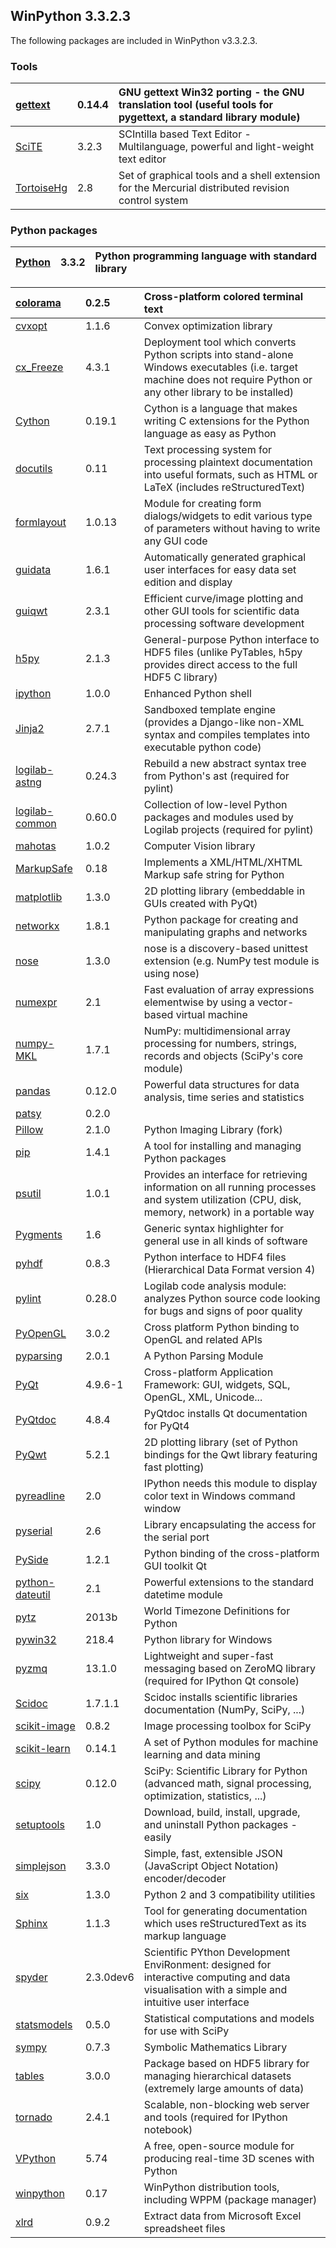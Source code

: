 ## WinPython 3.3.2.3 ##

The following packages are included in WinPython v3.3.2.3.

### Tools ###

| [gettext](http://sourceforge.net/projects/gettext) | 0.14.4 | GNU gettext Win32 porting - the GNU translation tool (useful tools for pygettext, a standard library module) |
|:---------------------------------------------------|:-------|:-------------------------------------------------------------------------------------------------------------|
| [SciTE](http://www.scintilla.org/SciTE.html) | 3.2.3 | SCIntilla based Text Editor - Multilanguage, powerful and light-weight text editor |
| [TortoiseHg](http://tortoisehg.bitbucket.org) | 2.8 | Set of graphical tools and a shell extension for the Mercurial distributed revision control system |

### Python packages ###

| [Python](http://www.python.org/) | 3.3.2 | Python programming language with standard library |
|:---------------------------------|:------|:--------------------------------------------------|

| [colorama](http://pypi.python.org/pypi/colorama) | 0.2.5 | Cross-platform colored terminal text |
|:-------------------------------------------------|:------|:-------------------------------------|
| [cvxopt](http://abel.ee.ucla.edu/cvxopt) | 1.1.6 | Convex optimization library |
| [cx\_Freeze](http://cx-freeze.sourceforge.net) | 4.3.1 | Deployment tool which converts Python scripts into stand-alone Windows executables (i.e. target machine does not require Python or any other library to be installed) |
| [Cython](http://www.cython.org) | 0.19.1 | Cython is a language that makes writing C extensions for the Python language as easy as Python |
| [docutils](http://docutils.sourceforge.net) | 0.11 | Text processing system for processing plaintext documentation into useful formats, such as HTML or LaTeX (includes reStructuredText) |
| [formlayout](http://formlayout.googlecode.com) | 1.0.13 | Module for creating form dialogs/widgets to edit various type of parameters without having to write any GUI code |
| [guidata](http://packages.python.org/guidata) | 1.6.1 | Automatically generated graphical user interfaces for easy data set edition and display |
| [guiqwt](http://packages.python.org/guiqwt) | 2.3.1 | Efficient curve/image plotting and other GUI tools for scientific data processing software development |
| [h5py](http://code.google.com/p/h5py/) | 2.1.3 | General-purpose Python interface to HDF5 files (unlike PyTables, h5py provides direct access to the full HDF5 C library) |
| [ipython](http://ipython.org) | 1.0.0 | Enhanced Python shell |
| [Jinja2](http://jinja.pocoo.org) | 2.7.1 | Sandboxed template engine (provides a Django-like non-XML syntax and compiles templates into executable python code) |
| [logilab-astng](http://pypi.python.org/pypi/logilab-astng) | 0.24.3 | Rebuild a new abstract syntax tree from Python's ast (required for pylint) |
| [logilab-common](http://pypi.python.org/pypi/logilab-common) | 0.60.0 | Collection of low-level Python packages and modules used by Logilab projects (required for pylint) |
| [mahotas](http://pypi.python.org/pypi/mahotas) | 1.0.2 | Computer Vision library |
| [MarkupSafe](http://pypi.python.org/pypi/MarkupSafe) | 0.18 | Implements a XML/HTML/XHTML Markup safe string for Python |
| [matplotlib](http://matplotlib.sourceforge.net) | 1.3.0 | 2D plotting library (embeddable in GUIs created with PyQt) |
| [networkx](http://pypi.python.org/pypi/networkx) | 1.8.1 | Python package for creating and manipulating graphs and networks |
| [nose](http://somethingaboutorange.com/mrl/projects/nose) | 1.3.0 | nose is a discovery-based unittest extension (e.g. NumPy test module is using nose) |
| [numexpr](http://code.google.com/p/numexpr) | 2.1 | Fast evaluation of array expressions elementwise by using a vector-based virtual machine |
| [numpy-MKL](http://numpy.scipy.org/) | 1.7.1 | NumPy: multidimensional array processing for numbers, strings, records and objects (SciPy's core module) |
| [pandas](http://pypi.python.org/pypi/pandas) | 0.12.0 | Powerful data structures for data analysis, time series and statistics |
| [patsy](http://pypi.python.org/pypi/patsy) | 0.2.0 |  |
| [Pillow](http://pypi.python.org/pypi/Pillow) | 2.1.0 | Python Imaging Library (fork) |
| [pip](http://pypi.python.org/pypi/pip) | 1.4.1 | A tool for installing and managing Python packages |
| [psutil](http://code.google.com/p/psutil) | 1.0.1 | Provides an interface for retrieving information on all running processes and system utilization (CPU, disk, memory, network) in a portable way |
| [Pygments](http://pygments.org) | 1.6 | Generic syntax highlighter for general use in all kinds of software |
| [pyhdf](http://pysclint.sourceforge.net/pyhdf) | 0.8.3 | Python interface to HDF4 files (Hierarchical Data Format version 4) |
| [pylint](http://www.logilab.org/project/pylint) | 0.28.0 | Logilab code analysis module: analyzes Python source code looking for bugs and signs of poor quality |
| [PyOpenGL](http://pyopengl.sourceforge.net) | 3.0.2 | Cross platform Python binding to OpenGL and related APIs |
| [pyparsing](http://pyparsing.wikispaces.com/) | 2.0.1 | A Python Parsing Module |
| [PyQt](http://www.riverbankcomputing.co.uk/software/pyqt/intro) | 4.9.6-1 | Cross-platform Application Framework: GUI, widgets, SQL, OpenGL, XML, Unicode... |
| [PyQtdoc](http://pypi.python.org/pypi/PyQtdoc) | 4.8.4 | PyQtdoc installs Qt documentation for PyQt4 |
| [PyQwt](http://pyqwt.sourceforge.net) | 5.2.1 | 2D plotting library (set of Python bindings for the Qwt library featuring fast plotting) |
| [pyreadline](http://ipython.org/pyreadline.html) | 2.0 | IPython needs this module to display color text in Windows command window |
| [pyserial](http://sourceforge.net/projects/pyserial) | 2.6 | Library encapsulating the access for the serial port |
| [PySide](https://pypi.python.org/pypi/PySide) | 1.2.1 | Python binding of the cross-platform GUI toolkit Qt |
| [python-dateutil](http://labix.org/python-dateutil) | 2.1 | Powerful extensions to the standard datetime module |
| [pytz](http://pytz.sourceforge.net/) | 2013b | World Timezone Definitions for Python |
| [pywin32](http://sourceforge.net/projects/pywin32) | 218.4 | Python library for Windows |
| [pyzmq](http://pypi.python.org/pypi/pyzmq) | 13.1.0 | Lightweight and super-fast messaging based on ZeroMQ library (required for IPython Qt console) |
| [Scidoc](http://pypi.python.org/pypi/Scidoc) | 1.7.1.1 | Scidoc installs scientific libraries documentation (NumPy, SciPy, ...) |
| [scikit-image](http://pypi.python.org/pypi/scikit-image) | 0.8.2 | Image processing toolbox for SciPy |
| [scikit-learn](http://pypi.python.org/pypi/scikit-learn) | 0.14.1 | A set of Python modules for machine learning and data mining |
| [scipy](http://www.scipy.org) | 0.12.0 | SciPy: Scientific Library for Python (advanced math, signal processing, optimization, statistics, ...) |
| [setuptools](http://pypi.python.org/pypi/setuptools) | 1.0 | Download, build, install, upgrade, and uninstall Python packages - easily |
| [simplejson](http://pypi.python.org/pypi/simplejson) | 3.3.0 | Simple, fast, extensible JSON (JavaScript Object Notation) encoder/decoder |
| [six](http://pypi.python.org/pypi/six) | 1.3.0 | Python 2 and 3 compatibility utilities |
| [Sphinx](http://sphinx.pocoo.org) | 1.1.3 | Tool for generating documentation which uses reStructuredText as its markup language |
| [spyder](http://pypi.python.org/pypi/spyder) | 2.3.0dev6 | Scientific PYthon Development EnviRonment: designed for interactive computing and data visualisation with a simple and intuitive user interface |
| [statsmodels](http://pypi.python.org/pypi/statsmodels) | 0.5.0 | Statistical computations and models for use with SciPy |
| [sympy](http://code.google.com/p/sympy) | 0.7.3 | Symbolic Mathematics Library |
| [tables](http://www.pytables.org) | 3.0.0 | Package based on HDF5 library for managing hierarchical datasets (extremely large amounts of data) |
| [tornado](http://pypi.python.org/pypi/tornado) | 2.4.1 | Scalable, non-blocking web server and tools (required for IPython notebook) |
| [VPython](http://www.vpython.org) | 5.74 | A free, open-source module for producing real-time 3D scenes with Python |
| [winpython](http://code.google.com/p/winpython) | 0.17 | WinPython distribution tools, including WPPM (package manager) |
| [xlrd](http://pypi.python.org/pypi/xlrd) | 0.9.2 | Extract data from Microsoft Excel spreadsheet files |